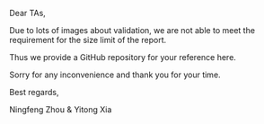 Dear TAs,

Due to lots of images about validation, we are not able to meet the requirement for the size limit of the report.

Thus we provide a GitHub repository for your reference here.

Sorry for any inconvenience and thank you for your time.

Best regards,

Ningfeng Zhou & Yitong Xia

